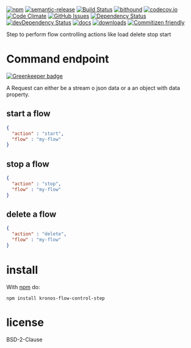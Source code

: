 [![npm](https://img.shields.io/npm/v/kronos-flow-control-step.svg)](https://www.npmjs.com/package/kronos-flow-control-step)
[![semantic-release](https://img.shields.io/badge/%20%20%F0%9F%93%A6%F0%9F%9A%80-semantic--release-e10079.svg)](https://github.com/Kronos-Integration/kronos-flow-control-step)
[![Build Status](https://secure.travis-ci.org/Kronos-Integration/kronos-flow-control-step.png)](http://travis-ci.org/Kronos-Integration/kronos-flow-control-step)
[![bithound](https://www.bithound.io/github/Kronos-Integration/kronos-flow-control-step/badges/score.svg)](https://www.bithound.io/github/Kronos-Integration/kronos-flow-control-step)
[![codecov.io](http://codecov.io/github/Kronos-Integration/kronos-flow-control-step/coverage.svg?branch=master)](http://codecov.io/github/Kronos-Integration/kronos-flow-control-step?branch=master)
[![Code Climate](https://codeclimate.com/github/Kronos-Integration/kronos-flow-control-step/badges/gpa.svg)](https://codeclimate.com/github/Kronos-Integration/kronos-flow-control-step)
[![GitHub Issues](https://img.shields.io/github/issues/Kronos-Integration/kronos-flow-control-step.svg?style=flat-square)](https://github.com/Kronos-Integration/kronos-flow-control-step/issues)
[![Dependency Status](https://david-dm.org/Kronos-Integration/kronos-flow-control-step.svg)](https://david-dm.org/Kronos-Integration/kronos-flow-control-step)
[![devDependency Status](https://david-dm.org/Kronos-Integration/kronos-flow-control-step/dev-status.svg)](https://david-dm.org/Kronos-Integration/kronos-flow-control-step#info=devDependencies)
[![docs](http://inch-ci.org/github/Kronos-Integration/kronos-flow-control-step.svg?branch=master)](http://inch-ci.org/github/Kronos-Integration/kronos-flow-control-step)
[![downloads](http://img.shields.io/npm/dm/kronos-flow-control-step.svg?style=flat-square)](https://npmjs.org/package/kronos-flow-control-step)
[![Commitizen friendly](https://img.shields.io/badge/commitizen-friendly-brightgreen.svg)](http://commitizen.github.io/cz-cli/)

Step to perform flow controlling actions like load delete stop start

Command endpoint
================

[![Greenkeeper badge](https://badges.greenkeeper.io/Kronos-Integration/kronos-flow-control-step.svg)](https://greenkeeper.io/)

A Request can either be a stream o json data or a an object with data property.

start a flow
------------

```json
{
  "action" : "start",
  "flow" : "my-flow"
}
```

stop a flow
-----------

```json
{
  "action" : "stop",
  "flow" : "my-flow"
}
```

delete a flow
-------------

```json
{
  "action" : "delete",
  "flow" : "my-flow"
}
```

install
=======

With [npm](http://npmjs.org) do:

```shell
npm install kronos-flow-control-step
```

license
=======

BSD-2-Clause

